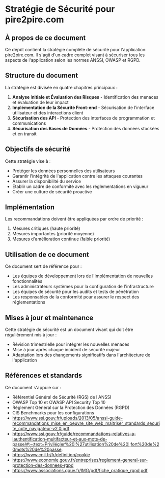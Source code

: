 # Stratégie de Sécurité pour pire2pire.com

## À propos de ce document

Ce dépôt contient la stratégie complète de sécurité pour l'application pire2pire.com. Il s'agit d'un cadre complet visant à sécuriser tous les aspects de l'application selon les normes ANSSI, OWASP et RGPD.

## Structure du document

La stratégie est divisée en quatre chapitres principaux :

1. **Analyse Initiale et Évaluation des Risques** - Identification des menaces et évaluation de leur impact
2. **Implémentation de la Sécurité Front-end** - Sécurisation de l'interface utilisateur et des interactions client
3. **Sécurisation des API** - Protection des interfaces de programmation et communications
4. **Sécurisation des Bases de Données** - Protection des données stockées et en transit

## Objectifs de sécurité

Cette stratégie vise à :

- Protéger les données personnelles des utilisateurs
- Garantir l'intégrité de l'application contre les attaques courantes
- Assurer la disponibilité du service
- Établir un cadre de conformité avec les réglementations en vigueur
- Créer une culture de sécurité proactive

## Implémentation

Les recommandations doivent être appliquées par ordre de priorité :

1. Mesures critiques (haute priorité)
2. Mesures importantes (priorité moyenne)
3. Mesures d'amélioration continue (faible priorité)

## Utilisation de ce document

Ce document sert de référence pour :

- Les équipes de développement lors de l'implémentation de nouvelles fonctionnalités
- Les administrateurs systèmes pour la configuration de l'infrastructure
- Les équipes de sécurité pour les audits et tests de pénétration
- Les responsables de la conformité pour assurer le respect des réglementations

## Mises à jour et maintenance

Cette stratégie de sécurité est un document vivant qui doit être régulièrement mis à jour :

- Révision trimestrielle pour intégrer les nouvelles menaces
- Mise à jour après chaque incident de sécurité majeur
- Adaptation lors des changements significatifs dans l'architecture de l'application

## Références et standards

Ce document s'appuie sur :

- Référentiel Général de Sécurité (RGS) de l'ANSSI
- OWASP Top 10 et OWASP API Security Top 10
- Règlement Général sur la Protection des Données (RGPD)
- CIS Benchmarks pour les configurations
- https://www.ssi.gouv.fr/uploads/2013/05/anssi-guide-recommandations_mise_en_oeuvre_site_web_maitriser_standards_securite_cote_navigateur-v2.0.pdf
- https://www.ssi.gouv.fr/guide/recommandations-relatives-a-lauthentification-multifacteur-et-aux-mots-de-passe/#:~:text=Privilégier%20l%27utilisation%20de%20l,fort%20de%20mots%20de%20passe.
- https://www.cnil.fr/fr/definition/cookie
- https://www.economie.gouv.fr/entreprises/reglement-general-sur-protection-des-donnees-rgpd
- https://www.associations.gouv.fr/IMG/pdf/fiche_pratique_rgpd.pdf
